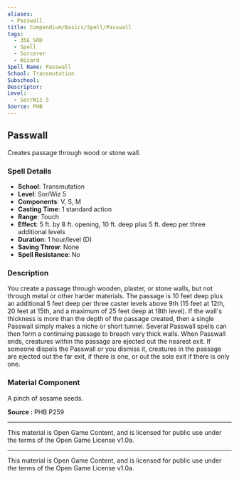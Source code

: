```yaml
---
aliases:
 - Passwall
title: Compendium/Basics/Spell/Passwall
tags:  
  - 35E_SRD  
  - Spell  
  - Sorcerer  
  - Wizard  
Spell Name: Passwall
School: Transmutation
Subschool: 
Descriptor: 
Level:  
  - Sor/Wiz 5  
Source: PHB
---
```


## Passwall

Creates passage through wood or stone wall.

### Spell Details

- **School**: Transmutation  
- **Level**: Sor/Wiz 5  
- **Components**: V, S, M  
- **Casting Time**: 1 standard action  
- **Range**: Touch  
- **Effect**: 5 ft. by 8 ft. opening, 10 ft. deep plus 5 ft. deep per three additional levels  
- **Duration**: 1 hour/level (D)  
- **Saving Throw**: None  
- **Spell Resistance**: No  

### Description

You create a passage through wooden, plaster, or stone walls, but not through metal or other harder materials. The passage is 10 feet deep plus an additional 5 feet deep per three caster levels above 9th (15 feet at 12th, 20 feet at 15th, and a maximum of 25 feet deep at 18th level). If the wall's thickness is more than the depth of the passage created, then a single Passwall simply makes a niche or short tunnel. Several Passwall spells can then form a continuing passage to breach very thick walls. When Passwall ends, creatures within the passage are ejected out the nearest exit. If someone dispels the Passwall or you dismiss it, creatures in the passage are ejected out the far exit, if there is one, or out the sole exit if there is only one.

### Material Component

A pinch of sesame seeds.



**Source :** PHB P259

---

This material is Open Game Content, and is licensed for public use under  
the terms of the Open Game License v1.0a.

---

This material is Open Game Content, and is licensed for public use under the terms of the Open Game License v1.0a.
